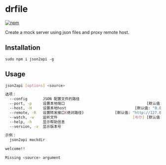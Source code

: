 # drfile 

[![npm](https://img.shields.io/badge/npm-v0.1.0-blue.svg)](https://www.npmjs.com/package/json2api)

Create a mock server using json files and proxy remote host.

## Installation

```
sudo npm i json2api -g
```
## Usage

```bash
json2api [options] <source>

选项：
  --config       JSON 配置文件的路径
  --port, -p     设置本地端口                                     [默认值: 3333]
  --host, -H     设置本地host                               [默认值: "0.0.0.0"]
  --remote, -R   设置转发接口(绝对路径)              [默认值: "http://127.0.0.1"]
  --watch, -w    监听文件                                  [布尔] [默认值: true]
  --help, -h     显示帮助信息                                             [布尔]
  --version, -v  显示版本号                                               [布尔]

示例：
  json2api mockdir

welcome!!

Missing <source> argument

```